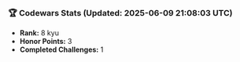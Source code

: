 ### 🏆 Codewars Stats (Updated: 2025-06-09 21:08:03 UTC)

- **Rank:** 8 kyu
- **Honor Points:** 3
- **Completed Challenges:** 1
